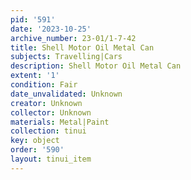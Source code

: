 ```yaml
---
pid: '591'
date: '2023-10-25'
archive_number: 23-01/1-7-42
title: Shell Motor Oil Metal Can
subjects: Travelling|Cars
description: Shell Motor Oil Metal Can
extent: '1'
condition: Fair
date_unvalidated: Unknown
creator: Unknown
collector: Unknown
materials: Metal|Paint
collection: tinui
key: object
order: '590'
layout: tinui_item
---
```


